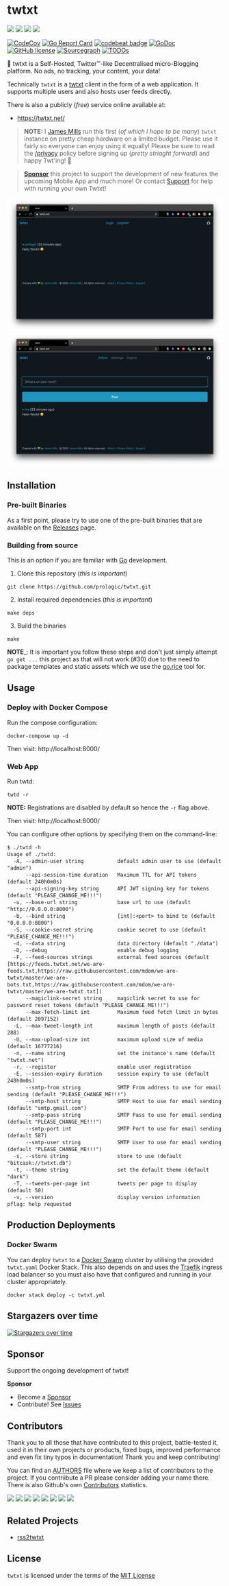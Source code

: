 # twtxt

![](https://github.com/prologic/twtxt/workflows/Coverage/badge.svg)
![](https://github.com/prologic/twtxt/workflows/Docker/badge.svg)
![](https://github.com/prologic/twtxt/workflows/Go/badge.svg)
![](https://github.com/prologic/twtxt/workflows/ReviewDog/badge.svg)

[![CodeCov](https://codecov.io/gh/prologic/twtxt/branch/master/graph/badge.svg)](https://codecov.io/gh/prologic/twtxt)
[![Go Report Card](https://goreportcard.com/badge/prologic/twtxt)](https://goreportcard.com/report/prologic/twtxt)
[![codebeat badge](https://codebeat.co/badges/15fba8a5-3044-4f40-936f-9e0f5d5d1fd9)](https://codebeat.co/projects/github-com-prologic-twtxt-master)
[![GoDoc](https://godoc.org/github.com/prologic/twtxt?status.svg)](https://godoc.org/github.com/prologic/twtxt) 
[![GitHub license](https://img.shields.io/github/license/prologic/twtxt.svg)](https://github.com/prologic/twtxt)
[![Sourcegraph](https://sourcegraph.com/github.com/prologic/twtxt/-/badge.svg)](https://sourcegraph.com/github.com/prologic/twtxt?badge)
[![TODOs](https://img.shields.io/endpoint?url=https://api.tickgit.com/badge?repo=github.com/prologic/twtxt)](https://www.tickgit.com/browse?repo=github.com/prologic/twtxt)

📕 twtxt is a Self-Hosted, Twitter™-like Decentralised micro-Blogging platform. No ads, no tracking, your content, your data!

Technically `twtxt` is a [twtxt](https://twtxt.readthedocs.io/en/latest/) client in the form
of a web application. It supports multiple users and
also hosts user feeds directly.

There is also a publicly (_free_) service online available at:

- https://twtxt.net/

> __NOTE:__ I [James Mills](https://github.com/prologic) run this first (_of which I hope to be many_) `twtxt` instance on pretty cheap hardware on a limited budget. Please use it fairly so everyone can enjoy using it equally! Please be sure to read the [/privacy](https://twtxt.net/privacy) policy before signing up (_pretty striaght forward_) and happy Twt'ing! 🤗

> **[Sponsor](#Sponsor)** this project to support the development of new features
> the upcoming Mobile App and much more! Or contact [Support](https://twtxt.net)
> for help with running your own Twtxt!

![Screenshot 1](./screenshot1.png)
![Screenshot 2](./screenshot2.png)

## Installation

### Pre-built Binaries

As a first point, please try to use one of the pre-built binaries  that are
available on the [Releases](https://github.com/prologic/twtxt/releases) page.

### Building from source

This is an option if you are familiar with [Go](https://golang.org) development.

1. Clone this repository (_this is important_)

```console
git clone https://github.com/prologic/twtxt.git
```

2. Install required dependencies (_this is important_)

```console
make deps
```

3. Build the binaries

```console
make
```

__NOTE___: It is important you follow these steps and don't just simply attempt
           `go get ...` this project as that will not work (#30) due to the
           need to package templates and static assets which we use the
           [go.rice](https://github.com/GeertJohan/go.rice) tool for.

## Usage

### Deploy with Docker Compose

Run the compose configuration:

```console
docker-compose up -d
```

Then visit: http://localhost:8000/

### Web App

Run twtd:

```console
twtd -r
```

__NOTE:__ Registrations are disabled by default so hence the `-r` flag above.

Then visit: http://localhost:8000/

You can configure other options by specifying them on the command-line:

```console
$ ./twtd -h
Usage of ./twtd:
  -A, --admin-user string           default admin user to use (default "admin")
      --api-session-time duration   Maximum TTL for API tokens (default 240h0m0s)
      --api-signing-key string      API JWT signing key for tokens (default "PLEASE_CHANGE_ME!!!")
  -u, --base-url string             base url to use (default "http://0.0.0.0:8000")
  -b, --bind string                 [int]:<port> to bind to (default "0.0.0.0:8000")
  -S, --cookie-secret string        cookie secret to use (default "PLEASE_CHANGE_ME!!!")
  -d, --data string                 data directory (default "./data")
  -D, --debug                       enable debug logging
  -F, --feed-sources strings        external feed sources (default [https://feeds.twtxt.net/we-are-feeds.txt,https://raw.githubusercontent.com/mdom/we-are-twtxt/master/we-are-bots.txt,https://raw.githubusercontent.com/mdom/we-are-twtxt/master/we-are-twtxt.txt])
      --magiclink-secret string     magiclink secret to use for password reset tokens (default "PLEASE_CHANGE_ME!!!")
      --max-fetch-limit int         Maximum feed fetch limit in bytes (default 2097152)
  -L, --max-tweet-length int        maximum length of posts (default 288)
  -U, --max-upload-size int         maximum upload size of media (default 16777216)
  -n, --name string                 set the instance's name (default "twtxt.net")
  -r, --register                    enable user registration
  -E, --session-expiry duration     session expiry to use (default 240h0m0s)
      --smtp-from string            SMTP From address to use for email sending (default "PLEASE_CHANGE_ME!!!")
      --smtp-host string            SMTP Host to use for email sending (default "smtp.gmail.com")
      --smtp-pass string            SMTP Pass to use for email sending (default "PLEASE_CHANGE_ME!!!")
      --smtp-port int               SMTP Port to use for email sending (default 587)
      --smtp-user string            SMTP User to use for email sending (default "PLEASE_CHANGE_ME!!!")
  -s, --store string                store to use (default "bitcask://twtxt.db")
  -t, --theme string                set the default theme (default "dark")
  -T, --tweets-per-page int         tweets per page to display (default 50)
  -v, --version                     display version information
pflag: help requested
```

## Production Deployments

### Docker Swarm

You can deploy `twtxt` to a [Docker Swarm](https://docs.docker.com/engine/swarm/)
cluster by utilising the provided `twtxt.yaml` Docker Stack. This also depends on
and uses the [Traefik](https://docs.traefik.io/) ingress load balancer so you must
also have that configured and running in your cluster appropriately.

```console
docker stack deploy -c twtxt.yml
```

## Stargazers over time

[![Stargazers over time](https://starcharts.herokuapp.com/prologic/twtxt.svg)](https://starcharts.herokuapp.com/prologic/twtxt)

## Sponsor

Support the ongoing development of twtxt!

**Sponsor**

- Become a [Sponsor](https://www.patreon.com/prologic)
- Contribute! See [Issues](https://github.com/prologic/twtxt/issues)

## Contributors

Thank you to all those that have contributed to this project, battle-tested it, used it in their own projects or products, fixed bugs, improved performance and even fix tiny typos in documentation! Thank you and keep contributing!

You can find an [AUTHORS](/AUTHORS) file where we keep a list of contributors to the project. If you contriibute a PR please consider adding your name there. There is also Github's own [Contributors](https://github.com/prologic/twtxt/graphs/contributors) statistics.

[![](https://sourcerer.io/fame/prologic/prologic/twtxt/images/0)](https://sourcerer.io/fame/prologic/prologic/twtxt/links/0)
[![](https://sourcerer.io/fame/prologic/prologic/twtxt/images/1)](https://sourcerer.io/fame/prologic/prologic/twtxt/links/1)
[![](https://sourcerer.io/fame/prologic/prologic/twtxt/images/2)](https://sourcerer.io/fame/prologic/prologic/twtxt/links/2)
[![](https://sourcerer.io/fame/prologic/prologic/twtxt/images/3)](https://sourcerer.io/fame/prologic/prologic/twtxt/links/3)
[![](https://sourcerer.io/fame/prologic/prologic/twtxt/images/4)](https://sourcerer.io/fame/prologic/prologic/twtxt/links/4)
[![](https://sourcerer.io/fame/prologic/prologic/twtxt/images/5)](https://sourcerer.io/fame/prologic/prologic/twtxt/links/5)
[![](https://sourcerer.io/fame/prologic/prologic/twtxt/images/6)](https://sourcerer.io/fame/prologic/prologic/twtxt/links/6)
[![](https://sourcerer.io/fame/prologic/prologic/twtxt/images/7)](https://sourcerer.io/fame/prologic/prologic/twtxt/links/7)

## Related Projects

- [rss2twtxt](https://github.com/prologic/rss2twtxt)

## License

`twtxt` is licensed under the terms of the [MIT License](/LICENSE)
